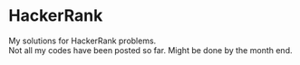 # HackerRank

My solutions for HackerRank problems. <br/>
Not all my codes have been posted so far. Might be done by the month end. <br/>
